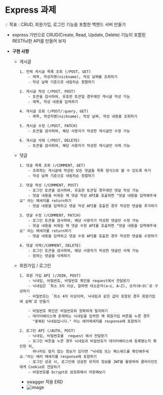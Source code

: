 # Express 과제


<aside>

    
💡 목표 : CRUD, 회원가입, 로그인 기능을 포함한 백엔드 서버 만들기

</aside>

- express 기반으로 CRUD(Create, Read, Update, Delete) 기능이 포함된 RESTful한 API를 만들어 보자
  

- **구현 사항**
        
  - 게시글

        1. 전체 게시글 목록 조회 (/POST, GET)
            - 제목, 작성자명(nickname), 작성 날짜를 조회하기
            - 작성 날짜 기준으로 내림차순 정렬하기
              
        2. 게시글 작성 (/POST, POST)
            - 토큰을 검사하여, 유효한 토큰일 경우에만 게시글 작성 가능
            - 제목, 작성 내용을 입력하기
              
        4. 게시글 조회 (/POST/:query, GET)
            - 제목, 작성자명(nickname), 작성 날짜, 작성 내용을 조회하기 

        5. 게시글 수정 (/POST, PATCH)
            - 토큰을 검사하여, 해당 사용자가 작성한 게시글만 수정 가능
              
        6. 게시글 삭제 (/POST, DELETE)
            - 토큰을 검사하여, 해당 사용자가 작성한 게시글만 삭제 가능

  - 댓글
    
        1. 댓글 목록 조회 (/COMMENT, GET)
            - 조회하는 게시글에 작성된 모든 댓글을 목록 형식으로 볼 수 있도록 하기
            - 작성 날짜 기준으로 내림차순 정렬하기
              
        2. 댓글 작성 (/COMMENT, POST)
            - 로그인 토큰을 검사하여, 유효한 토큰일 경우에만 댓글 작성 가능
            - 댓글 내용을 비워둔 채 댓글 작성 API를 호출하면 "댓글 내용을 입력해주세요" 라는 메세지를 return하기
            - 댓글 내용을 입력하고 댓글 작성 API를 호출한 경우 작성한 댓글을 추가하기
              
        3. 댓글 수정 (/COMMENT, PATCH)
            - 로그인 토큰을 검사하여, 해당 사용자가 작성한 댓글만 수정 가능
            - 댓글 내용을 비워둔 채 댓글 수정 API를 호출하면 "댓글 내용을 입력해주세요" 라는 메세지를 return하기
            - 댓글 내용을 입력하고 댓글 수정 API를 호출한 경우 작성한 댓글을 수정하기
              
        4. 댓글 삭제(/COMMENT, DELETE)
            - 로그인 토큰을 검사하여, 해당 사용자가 작성한 댓글만 삭제 가능
            - 원하는 댓글을 삭제하기

  
  - 회원가입 / 로그인
        
        1. 회원 가입 API (/JOIN, POST)
            - 닉네임, 비밀번호, 비밀번호 확인을 request에서 전달받기
            - 닉네임은 `최소 3자 이상, 알파벳 대소문자(a~z, A~Z), 숫자(0~9)`로 구성하기
            - 비밀번호는 `최소 4자 이상이며, 닉네임과 같은 값이 포함된 경우 회원가입에 실패`로 만들기
  
            - 비밀번호 확인은 비밀번호와 정확하게 일치하기
            - 데이터베이스에 존재하는 닉네임을 입력한 채 회원가입 버튼을 누른 경우
              "중복된 닉네임입니다." 라는 에러메세지를 response에 포함하기
    
        2. 로그인 API (/AUTH, POST)
            - 닉네임, 비밀번호를  request 에서 전달받기
            - 로그인 버튼을 누른 경우 닉네임과 비밀번호가 데이터베이스에 등록됐는지 확인한 뒤,
              하나라도 맞지 않는 정보가 있다면 "닉네임 또는 패스워드를 확인해주세요."라는 에러 메세지를 response에 포함하기
            - 로그인 성공 시, 로그인에 성공한 유저의 정보를 JWT를 활용하여 클라이언트에게 Cookie로 전달하기
            - 비밀번호를 bcrypt로 암호화해서 저장해보기
          
              
        
              
    - swagger 적용
   ERD
    - ![image](https://github.com/won-N-only/jungle-express/assets/162883112/3855eed8-aaec-40f0-9b96-0c860b664391)

